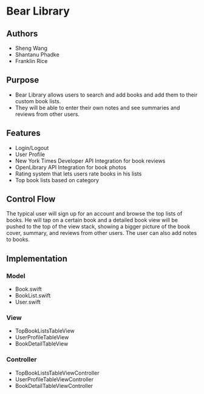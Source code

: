 # Bear Library

## Authors
* Sheng Wang
* Shantanu Phadke
* Franklin Rice

## Purpose
* Bear Library allows users to search and add books and add them to their custom book lists.
* They will be able to enter their own notes and see summaries and reviews from other users.

## Features
* Login/Logout
* User Profile
* New York Times Developer API Integration for book reviews
* OpenLibrary API Integration for book photos
* Rating system that lets users rate books in his lists
* Top book lists based on category

## Control Flow
The typical user will sign up for an account and browse the top lists of books. He will tap on a certain book and a detailed book view will be pushed to the top of the view stack, showing a bigger picture of the book cover, summary, and reviews from other users. The user can also add notes to books.

## Implementation

### Model
* Book.swift
* BookList.swift
* User.swift

### View
* TopBookListsTableView
* UserProfileTableView
* BookDetailTableView

### Controller
* TopBookListsTableViewController
* UserProfileTableViewController
* BookDetailTableViewController
